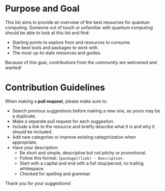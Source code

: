 # Purpose and Goal
This list aims to provide an overview of the best resources for quantum computing. Someone out of touch or unfamiliar with quantum computing should be able to look at this list and find:
- Starting points to explore from and resources to consume.
- The best tools and packages to work with.
- The most up-to-date resources and guides.

Because of this goal, contributions from the community are welcomed and wanted!

# Contribution Guidelines

When making a **pull request**, please make sure to:
- Search previous suggestions before making a new one, as yours may be a duplicate.
- Make a separate pull request for each suggestion.
- Include a link to the resource and briefly describe what it is and why it should be included.
- Add new categories or improve existing categorization when appropriate.
- Have your description:
  - Be short and simple, descriptive but not pitchy or promotional.
  - Follow this format: `[package](link) - Description.`
  - Start with a capital and end with a full stop/period; no trailing whitespace.
  - Checked for spelling and grammar.

Thank you for your suggestions!
